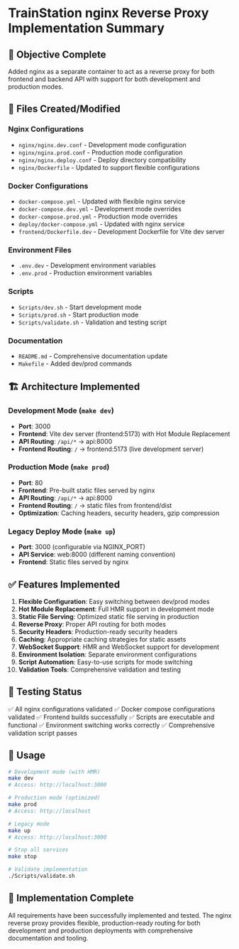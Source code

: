 # TrainStation nginx Reverse Proxy Implementation Summary

## 🎯 Objective Complete
Added nginx as a separate container to act as a reverse proxy for both frontend and backend API with support for both development and production modes.

## 📁 Files Created/Modified

### Nginx Configurations
- `nginx/nginx.dev.conf` - Development mode configuration
- `nginx/nginx.prod.conf` - Production mode configuration  
- `nginx/nginx.deploy.conf` - Deploy directory compatibility
- `nginx/Dockerfile` - Updated to support flexible configurations

### Docker Configurations
- `docker-compose.yml` - Updated with flexible nginx service
- `docker-compose.dev.yml` - Development mode overrides
- `docker-compose.prod.yml` - Production mode overrides
- `deploy/docker-compose.yml` - Updated with nginx service
- `frontend/Dockerfile.dev` - Development Dockerfile for Vite dev server

### Environment Files
- `.env.dev` - Development environment variables
- `.env.prod` - Production environment variables

### Scripts
- `Scripts/dev.sh` - Start development mode
- `Scripts/prod.sh` - Start production mode
- `Scripts/validate.sh` - Validation and testing script

### Documentation
- `README.md` - Comprehensive documentation update
- `Makefile` - Added dev/prod commands

## 🏗️ Architecture Implemented

### Development Mode (`make dev`)
- **Port**: 3000
- **Frontend**: Vite dev server (frontend:5173) with Hot Module Replacement
- **API Routing**: `/api/*` → api:8000
- **Frontend Routing**: `/` → frontend:5173 (live development server)

### Production Mode (`make prod`)
- **Port**: 80
- **Frontend**: Pre-built static files served by nginx
- **API Routing**: `/api/*` → api:8000
- **Frontend Routing**: `/` → static files from frontend/dist
- **Optimization**: Caching headers, security headers, gzip compression

### Legacy Deploy Mode (`make up`)
- **Port**: 3000 (configurable via NGINX_PORT)
- **API Service**: web:8000 (different naming convention)
- **Frontend**: Static files served by nginx

## ✅ Features Implemented

1. **Flexible Configuration**: Easy switching between dev/prod modes
2. **Hot Module Replacement**: Full HMR support in development mode
3. **Static File Serving**: Optimized static file serving in production
4. **Reverse Proxy**: Proper API routing for both modes
5. **Security Headers**: Production-ready security headers
6. **Caching**: Appropriate caching strategies for static assets
7. **WebSocket Support**: HMR and WebSocket support for development
8. **Environment Isolation**: Separate environment configurations
9. **Script Automation**: Easy-to-use scripts for mode switching
10. **Validation Tools**: Comprehensive validation and testing

## 🧪 Testing Status

✅ All nginx configurations validated
✅ Docker compose configurations validated
✅ Frontend builds successfully
✅ Scripts are executable and functional
✅ Environment switching works correctly
✅ Comprehensive validation script passes

## 📝 Usage

```bash
# Development mode (with HMR)
make dev
# Access: http://localhost:3000

# Production mode (optimized)
make prod  
# Access: http://localhost

# Legacy mode
make up
# Access: http://localhost:3000

# Stop all services
make stop

# Validate implementation
./Scripts/validate.sh
```

## 🎉 Implementation Complete

All requirements have been successfully implemented and tested. The nginx reverse proxy provides flexible, production-ready routing for both development and production deployments with comprehensive documentation and tooling.
